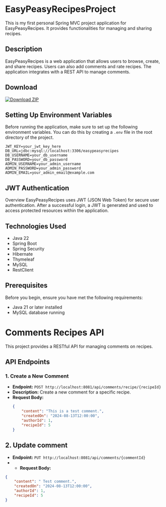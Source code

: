 # EasyPeasyRecipesProject
This is my first personal Spring MVC project application for EasyPeasyRecipes. It provides functionalities for managing and sharing recipes.

## Description

EasyPeasyRecipes is a web application that allows users to browse, create, and share recipes. Users can also add comments and rate recipes. The application integrates with a REST API to manage comments.

## Download

[![Download ZIP](https://img.shields.io/badge/Download-ZIP-blue)](https://github.com/IrenaStoyneva/EasyPeasyRecipesProject/releases/download/v1.0.1/EasyPeasyRecipes-master.zip)


## Setting Up Environment Variables

Before running the application, make sure to set up the following environment variables. You can do this by creating a `.env` file in the root directory of the project.

```plaintext
JWT_KEY=your_jwt_key_here
DB_URL=jdbc:mysql://localhost:3306/easypeasyrecipes
DB_USERNAME=your_db_username
DB_PASSWORD=your_db_password
ADMIN_USERNAME=your_admin_username
ADMIN_PASSWORD=your_admin_password
ADMIN_EMAIL=your_admin_email@example.com
```

## JWT Authentication
Overview
EasyPeasyRecipes uses JWT (JSON Web Token) for secure user authentication. After a successful login, a JWT is generated and used to access protected resources within the application.

## Technologies Used

- Java 22
- Spring Boot 
- Spring Security
- Hibernate
- Thymeleaf
- MySQL
- RestClient

## Prerequisites

Before you begin, ensure you have met the following requirements:

- Java 21 or later installed
- MySQL database running

 # Comments Recipes API

This project provides a RESTful API for managing comments on recipes.

## API Endpoints

### 1. Create a New Comment

- **Endpoint:** `POST http://localhost:8081/api/comments/recipe/{recipeId}`
- **Description:** Create a new comment for a specific recipe.
- **Request Body:**
  ```json
  {
      "content": "This is a test comment.",
      "createdOn": "2024-08-13T12:00:00",
      "authorId": 1,
      "recipeId": 5
  }
## 2. Update comment
- **Endpoint:** `PUT http://localhost:8081/api/comments/{commentId}`
- - **Request Body:**
```json
{
    "content": " Тest comment.",
    "createdOn": "2024-08-13T12:00:00",
    "authorId": 1,
    "recipeId": 5
}


